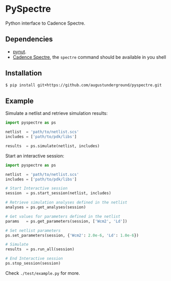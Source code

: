 # PySpectre

Python interface to Cadence Spectre.

## Dependencies

- [pynut](https://github.com/augustunderground/pynut).
- [Cadence Spectre](https://www.cadence.com/en_US/home/tools/custom-ic-analog-rf-design/circuit-simulation/spectre-simulation-platform.html), the `spectre` command should be available in you shell

## Installation

```sh
$ pip install git+https://github.com/augustunderground/pyspectre.git
```

## Example

Simulate a netlist and retrieve simulation results:

```python
import pyspectre as ps

netlist  = 'path/to/netlist.scs'
includes = ['path/to/pdk/libs']

results  = ps.simulate(netlist, includes)
```

Start an interactive session:

```python
import pyspectre as ps

netlist  = 'path/to/netlist.scs'
includes = ['path/to/pdk/libs']

# Start Interactive session
session  = ps.start_session(netlist, includes)

# Retrieve simulation analyses defined in the netlist
analyses = ps.get_analyses(session)

# Get values for parameters defined in the netlist
params   = ps.get_parameters(session, ['Wcm2', 'Ld'])

# Set netlist parameters
ps.set_parameters(session, {'Wcm2': 2.0e-6, 'Ld': 1.0e-6})

# Simulate
results  = ps.run_all(session)

# End Interactive session
ps.stop_session(session)
```

Check `./test/example.py` for more.
